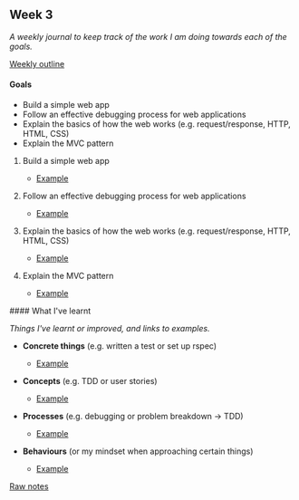 ## Week 3

_A weekly journal to keep track of the work I am doing towards each of the goals._

[Weekly outline](https://github.com/makersacademy/course/blob/master/week_outlines.md/)


#### Goals

- Build a simple web app
- Follow an effective debugging process for web applications
- Explain the basics of how the web works (e.g. request/response, HTTP, HTML, CSS)
- Explain the MVC pattern

1. Build a simple web app
    - [Example]()

2. Follow an effective debugging process for web applications
    - [Example]()

3. Explain the basics of how the web works (e.g. request/response, HTTP, HTML, CSS)
    - [Example]()

4. Explain the MVC pattern
    - [Example]()


#### What I've learnt

_Things I've learnt or improved, and links to examples._

- **Concrete things** (e.g. written a test or set up rspec)
  - [Example]()

- **Concepts** (e.g. TDD or user stories)
  - [Example]()

- **Processes** (e.g. debugging or problem breakdown -> TDD)
  - [Example]()

- **Behaviours** (or my mindset when approaching certain things)
  - [Example]()


[Raw notes](https://github.com/mattTea/Portfolio/blob/master/notes/week_3_raw_notes.md)
